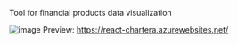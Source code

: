 Tool for financial products data visualization

![image](https://user-images.githubusercontent.com/43568511/123557496-5d458900-d791-11eb-8a14-f4241bb768b1.png)
Preview: https://react-chartera.azurewebsites.net/
